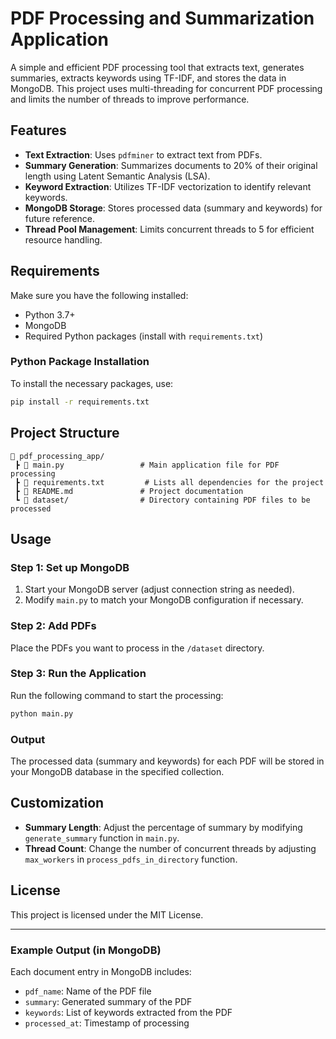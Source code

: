 # PDF Processing and Summarization Application

A simple and efficient PDF processing tool that extracts text, generates summaries, extracts keywords using TF-IDF, and stores the data in MongoDB. This project uses multi-threading for concurrent PDF processing and limits the number of threads to improve performance.

## Features

- **Text Extraction**: Uses `pdfminer` to extract text from PDFs.
- **Summary Generation**: Summarizes documents to 20% of their original length using Latent Semantic Analysis (LSA).
- **Keyword Extraction**: Utilizes TF-IDF vectorization to identify relevant keywords.
- **MongoDB Storage**: Stores processed data (summary and keywords) for future reference.
- **Thread Pool Management**: Limits concurrent threads to 5 for efficient resource handling.

## Requirements

Make sure you have the following installed:

- Python 3.7+
- MongoDB
- Required Python packages (install with `requirements.txt`)

### Python Package Installation
To install the necessary packages, use:

```bash
pip install -r requirements.txt
```

## Project Structure

```plaintext
📂 pdf_processing_app/
 ┣ 📜 main.py                 # Main application file for PDF processing
 ┣ 📜 requirements.txt         # Lists all dependencies for the project
 ┣ 📜 README.md               # Project documentation
 ┗ 📂 dataset/                # Directory containing PDF files to be processed
```

## Usage

### Step 1: Set up MongoDB
1. Start your MongoDB server (adjust connection string as needed).
2. Modify `main.py` to match your MongoDB configuration if necessary.

### Step 2: Add PDFs
Place the PDFs you want to process in the `/dataset` directory.

### Step 3: Run the Application
Run the following command to start the processing:

```bash
python main.py
```

### Output
The processed data (summary and keywords) for each PDF will be stored in your MongoDB database in the specified collection.

## Customization

- **Summary Length**: Adjust the percentage of summary by modifying `generate_summary` function in `main.py`.
- **Thread Count**: Change the number of concurrent threads by adjusting `max_workers` in `process_pdfs_in_directory` function.

## License

This project is licensed under the MIT License.

---

### Example Output (in MongoDB)

Each document entry in MongoDB includes:
- `pdf_name`: Name of the PDF file
- `summary`: Generated summary of the PDF
- `keywords`: List of keywords extracted from the PDF
- `processed_at`: Timestamp of processing
